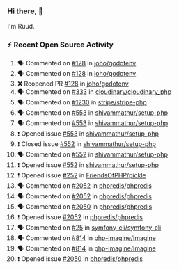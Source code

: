 ### Hi there, 👋

I'm Ruud.
 
### :zap: Recent Open Source Activity

<!--START_SECTION:activity-->
1. 🗣 Commented on [#128](https://github.com/joho/godotenv/issues/128) in [joho/godotenv](https://github.com/joho/godotenv)
2. 🗣 Commented on [#128](https://github.com/joho/godotenv/issues/128) in [joho/godotenv](https://github.com/joho/godotenv)
3. ❌ Reopened PR [#128](https://github.com/joho/godotenv/pull/128) in [joho/godotenv](https://github.com/joho/godotenv)
4. 🗣 Commented on [#333](https://github.com/cloudinary/cloudinary_php/issues/333) in [cloudinary/cloudinary_php](https://github.com/cloudinary/cloudinary_php)
5. 🗣 Commented on [#1230](https://github.com/stripe/stripe-php/issues/1230) in [stripe/stripe-php](https://github.com/stripe/stripe-php)
6. 🗣 Commented on [#553](https://github.com/shivammathur/setup-php/issues/553) in [shivammathur/setup-php](https://github.com/shivammathur/setup-php)
7. 🗣 Commented on [#553](https://github.com/shivammathur/setup-php/issues/553) in [shivammathur/setup-php](https://github.com/shivammathur/setup-php)
8. ❗️ Opened issue [#553](https://github.com/shivammathur/setup-php/issues/553) in [shivammathur/setup-php](https://github.com/shivammathur/setup-php)
9. ❗️ Closed issue [#552](https://github.com/shivammathur/setup-php/issues/552) in [shivammathur/setup-php](https://github.com/shivammathur/setup-php)
10. 🗣 Commented on [#552](https://github.com/shivammathur/setup-php/issues/552) in [shivammathur/setup-php](https://github.com/shivammathur/setup-php)
11. ❗️ Opened issue [#552](https://github.com/shivammathur/setup-php/issues/552) in [shivammathur/setup-php](https://github.com/shivammathur/setup-php)
12. ❗️ Opened issue [#252](https://github.com/FriendsOfPHP/pickle/issues/252) in [FriendsOfPHP/pickle](https://github.com/FriendsOfPHP/pickle)
13. 🗣 Commented on [#2052](https://github.com/phpredis/phpredis/issues/2052) in [phpredis/phpredis](https://github.com/phpredis/phpredis)
14. 🗣 Commented on [#2052](https://github.com/phpredis/phpredis/issues/2052) in [phpredis/phpredis](https://github.com/phpredis/phpredis)
15. 🗣 Commented on [#2050](https://github.com/phpredis/phpredis/issues/2050) in [phpredis/phpredis](https://github.com/phpredis/phpredis)
16. ❗️ Opened issue [#2052](https://github.com/phpredis/phpredis/issues/2052) in [phpredis/phpredis](https://github.com/phpredis/phpredis)
17. 🗣 Commented on [#25](https://github.com/symfony-cli/symfony-cli/issues/25) in [symfony-cli/symfony-cli](https://github.com/symfony-cli/symfony-cli)
18. 🗣 Commented on [#814](https://github.com/php-imagine/Imagine/issues/814) in [php-imagine/Imagine](https://github.com/php-imagine/Imagine)
19. 🗣 Commented on [#814](https://github.com/php-imagine/Imagine/issues/814) in [php-imagine/Imagine](https://github.com/php-imagine/Imagine)
20. ❗️ Opened issue [#2050](https://github.com/phpredis/phpredis/issues/2050) in [phpredis/phpredis](https://github.com/phpredis/phpredis)
<!--END_SECTION:activity-->
